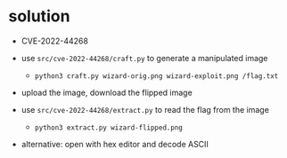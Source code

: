 # solution

- CVE-2022-44268

- use `src/cve-2022-44268/craft.py` to generate a manipulated image
  - `python3 craft.py wizard-orig.png wizard-exploit.png /flag.txt`

- upload the image, download the flipped image

- use `src/cve-2022-44268/extract.py` to read the flag from the image
  - `python3 extract.py wizard-flipped.png`
  
- alternative: open with hex editor and decode ASCII
